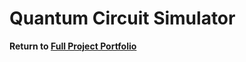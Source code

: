 # Quantum Circuit Simulator

<b> Return to [Full Project Portfolio](https://github.com/jamessaslow/portfolio) </b>
